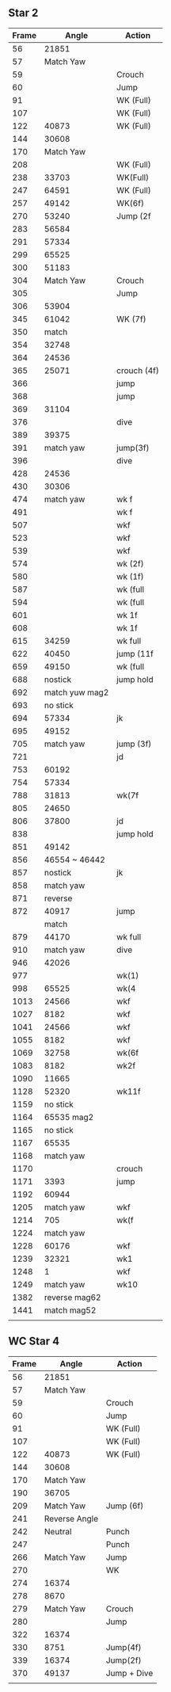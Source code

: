 

## Star 2  

| Frame | Angle          | Action      |
| ----- | -------------- | ----------- |
| 56    | 21851          |             |
| 57    | Match Yaw      |             |
| 59    |                | Crouch      |
| 60    |                | Jump        |
| 91    |                | WK (Full)   |
| 107   |                | WK (Full)   |
| 122   | 40873          | WK (Full)   |
| 144   | 30608          |             |
| 170   | Match Yaw      |             |
| 208   |                | WK (Full)   |
| 238   | 33703          | WK(Full)    |
| 247   | 64591          | WK (Full)   |
| 257   | 49142          | WK(6f)      |
| 270   | 53240          | Jump (2f    |
| 283   | 56584          |             |
| 291   | 57334          |             |
| 299   | 65525          |             |
| 300   | 51183          |             |
| 304   | Match Yaw      | Crouch      |
| 305   |                | Jump        |
| 306   | 53904          |             |
| 345   | 61042          | WK (7f)     |
| 350   | match          |             |
| 354   | 32748          |             |
| 364   | 24536          |             |
| 365   | 25071          | crouch (4f) |
| 366   |                | jump        |
| 368   |                | jump        |
| 369   | 31104          |             |
| 376   |                | dive        |
| 389   | 39375          |             |
| 391   | match yaw      | jump(3f)    |
| 396   |                | dive        |
| 428   | 24536          |             |
| 430   | 30306          |             |
| 474   | match yaw      | wk f        |
| 491   |                | wk f        |
| 507   |                | wkf         |
| 523   |                | wkf         |
| 539   |                | wkf         |
| 574   |                | wk (2f)     |
| 580   |                | wk (1f)     |
| 587   |                | wk (full    |
| 594   |                | wk (full    |
| 601   |                | wk     1f   |
| 608   |                | wk 1f       |
| 615   | 34259          | wk full     |
| 622   | 40450          | jump (11f   |
| 659   | 49150          | wk (full    |
| 688   | nostick        | jump hold   |
| 692   | match yuw mag2 |             |
| 693   | no stick       |             |
| 694   | 57334          | jk          |
| 695   | 49152          |             |
| 705   | match yaw      | jump (3f)   |
| 721   |                | jd          |
| 753   | 60192          |             |
| 754   | 57334          |             |
| 788   | 31813          | wk(7f       |
| 805   | 24650          |             |
| 806   | 37800          | jd          |
| 838   |                | jump  hold  |
| 851   | 49142          |             |
| 856   | 46554 ~ 46442  |             |
| 857   | nostick        | jk          |
| 858   | match yaw      |             |
| 871   | reverse        |             |
| 872   | 40917          | jump        |
|       | match          |             |
| 879   | 44170          | wk full     |
| 910   | match yaw      | dive        |
| 946   | 42026          |             |
| 977   |                | wk(1)       |
| 998   | 65525          | wk(4        |
| 1013  | 24566          | wkf         |
| 1027  | 8182           | wkf         |
| 1041  | 24566          | wkf         |
| 1055  | 8182           | wkf         |
| 1069  | 32758          | wk(6f       |
| 1083  | 8182           | wk2f        |
| 1090  | 11665          |             |
| 1128  | 52320          | wk11f       |
| 1159  | no stick       |             |
| 1164  | 65535 mag2     |             |
| 1165  | no stick       |             |
| 1167  | 65535          |             |
| 1168  | match yaw      |             |
| 1170  |                | crouch      |
| 1171  | 3393           | jump        |
| 1192  | 60944          |             |
| 1205  | match yaw      | wkf         |
| 1214  | 705            | wk(f        |
| 1224  | match yaw      |             |
| 1228  | 60176          | wkf         |
| 1239  | 32321          | wk1         |
| 1248  | 1              | wkf         |
| 1249  | match yaw      | wk10        |
| 1382  | reverse mag62  |             |
| 1441  | match mag52    |             |
|       |                |             |


## WC Star 4  

| Frame | Angle         | Action      |
| ----- | ------------- | ----------- |
| 56    | 21851         |             |
| 57    | Match Yaw     |             |
| 59    |               | Crouch      |
| 60    |               | Jump        |
| 91    |               | WK (Full)   |
| 107   |               | WK (Full)   |
| 122   | 40873         | WK (Full)   |
| 144   | 30608         |             |
| 170   | Match Yaw     |             |
| 190   | 36705         |             |
| 209   | Match Yaw     | Jump (6f)   |
| 241   | Reverse Angle |             |
| 242   | Neutral       | Punch       |
| 247   |               | Punch       |
| 266   | Match Yaw     | Jump        |
| 270   |               | WK          |
| 274   | 16374         |             |
| 278   | 8670          |             |
| 279   | Match Yaw     | Crouch      |
| 280   |               | Jump        |
| 322   | 16374         |             |
| 330   | 8751          | Jump(4f)    |
| 339   | 16374         | Jump(2f)    |
| 370   | 49137         | Jump + Dive |
|       |               |             |